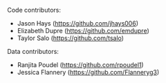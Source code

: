 Code contributors:
- Jason Hays (https://github.com/jhays006)
- Elizabeth Dupre (https://github.com/emdupre)
- Taylor Salo (https://github.com/tsalo)

Data contributors:
- Ranjita Poudel (https://github.com/rpoudel1)
- Jessica Flannery (https://github.com/Flanneryg3)
